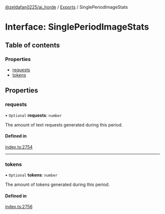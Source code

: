 [@zeldafan0225/ai_horde](../README.md) / [Exports](../modules.md) / SinglePeriodImageStats

# Interface: SinglePeriodImageStats

## Table of contents

### Properties

- [requests](SinglePeriodImageStats.md#requests)
- [tokens](SinglePeriodImageStats.md#tokens)

## Properties

### requests

• `Optional` **requests**: `number`

The amount of text requests generated during this period.

#### Defined in

[index.ts:2754](https://github.com/ZeldaFan0225/ai_horde/blob/90eaabf/index.ts#L2754)

___

### tokens

• `Optional` **tokens**: `number`

The amount of tokens generated during this period.

#### Defined in

[index.ts:2756](https://github.com/ZeldaFan0225/ai_horde/blob/90eaabf/index.ts#L2756)
